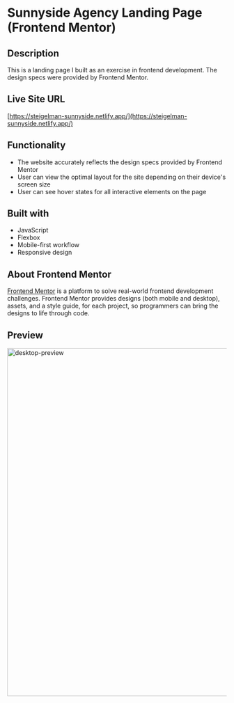 # Sunnyside Agency Landing Page (Frontend Mentor)

## Description

This is a landing page I built as an exercise in frontend development. The design specs were provided by Frontend Mentor.

<!--  ## About Frontend Mentor

[Frontend Mentor](https://www.frontendmentor.io/) is a platform to solve real-world frontend development challenges. Frontend Mentor provides designs (both mobile and desktop), assets, and a style guide, for each project, so programmers can bring the designs to life through code.
 -->
## Live Site URL
[https://steigelman-sunnyside.netlify.app/](https://steigelman-sunnyside.netlify.app/)

## Functionality

* The website accurately reflects the design specs provided by Frontend Mentor
* User can view the optimal layout for the site depending on their device's screen size
* User can see hover states for all interactive elements on the page

## Built with

* JavaScript
* Flexbox
* Mobile-first workflow
* Responsive design

## About Frontend Mentor

[Frontend Mentor](https://www.frontendmentor.io/) is a platform to solve real-world frontend development challenges. Frontend Mentor provides designs (both mobile and desktop), assets, and a style guide, for each project, so programmers can bring the designs to life through code.

## Preview
<!-- <img src="https://user-images.githubusercontent.com/65603938/126646545-3dc80b3e-1f91-458a-aadc-43c450872e36.jpg" alt="desktop-preview" width="800"/>
 -->
 <img src="https://user-images.githubusercontent.com/65603938/169328243-c60f73c4-9acd-4cda-8936-68a9f0ac9142.jpg" alt="desktop-preview" width="800"/>
